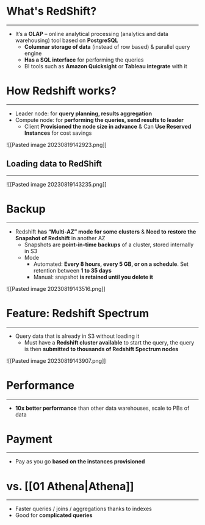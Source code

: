 # What's RedShift?
---

* It’s  a **OLAP** – online analytical processing (analytics and data warehousing) tool based on **PostgreSQL**
	* **Columnar storage of data** (instead of row based) & parallel query engine
	* **Has a SQL interface** for performing the queries
	* BI tools such as **Amazon Quicksight** or **Tableau integrate** with it

# How Redshift works?
---

* Leader node: for **query planning, results aggregation**
* Compute node: for **performing the queries, send results to leader**
	* Client **Provisioned the node size in advance** & Can **Use Reserved Instances** for cost savings

![[Pasted image 20230819142923.png]]

## Loading data to RedShift
---

![[Pasted image 20230819143235.png]]

# Backup
---

* Redshift **has “Multi-AZ” mode for some clusters** & **Need to restore the Snapshot of Redshift** in another AZ
	* Snapshots are **point-in-time backups** of a cluster, stored internally in S3
	* Mode
		* Automated: **Every 8 hours, every 5 GB, or on a schedule**. Set retention between **1 to 35 days**
		* Manual: snapshot **is retained until you delete it**

![[Pasted image 20230819143516.png]]

# Feature: Redshift Spectrum
---

* Query data that is already in S3 without loading it
	* Must have a **Redshift cluster available** to start the query, the query is then **submitted to thousands of Redshift Spectrum nodes**

![[Pasted image 20230819143907.png]]

# Performance
---

* **10x better performance** than other data warehouses, scale to PBs of data

# Payment
---

* Pay as you go **based on the instances provisioned**

# vs. [[01 Athena|Athena]]
---

* Faster queries / joins / aggregations thanks to indexes
* Good for **complicated queries**